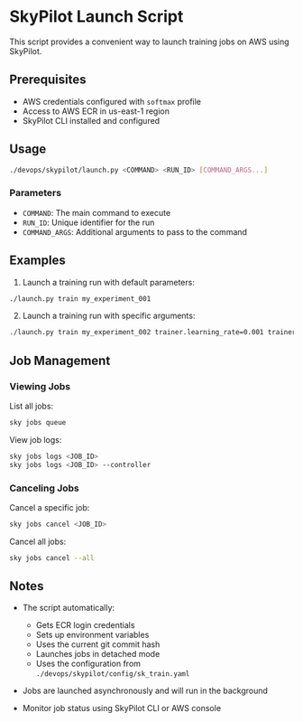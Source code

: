 # SkyPilot Launch Script

This script provides a convenient way to launch training jobs on AWS using SkyPilot.

## Prerequisites

- AWS credentials configured with `softmax` profile
- Access to AWS ECR in us-east-1 region
- SkyPilot CLI installed and configured

## Usage

```bash
./devops/skypilot/launch.py <COMMAND> <RUN_ID> [COMMAND_ARGS...]
```

### Parameters

- `COMMAND`: The main command to execute
- `RUN_ID`: Unique identifier for the run
- `COMMAND_ARGS`: Additional arguments to pass to the command

## Examples

1. Launch a training run with default parameters:
```bash
./launch.py train my_experiment_001
```

2. Launch a training run with specific arguments:
```bash
./launch.py train my_experiment_002 trainer.learning_rate=0.001 trainer.batch_size=32
```

## Job Management

### Viewing Jobs

List all jobs:
```bash
sky jobs queue
```

View job logs:
```bash
sky jobs logs <JOB_ID>
sky jobs logs <JOB_ID> --controller
```

### Canceling Jobs

Cancel a specific job:
```bash
sky jobs cancel <JOB_ID>
```

Cancel all jobs:
```bash
sky jobs cancel --all
```

## Notes

- The script automatically:
  - Gets ECR login credentials
  - Sets up environment variables
  - Uses the current git commit hash
  - Launches jobs in detached mode
  - Uses the configuration from `./devops/skypilot/config/sk_train.yaml`

- Jobs are launched asynchronously and will run in the background
- Monitor job status using SkyPilot CLI or AWS console

